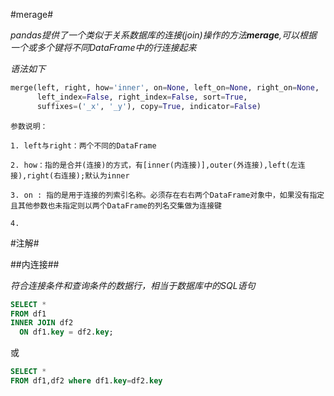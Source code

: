 #merage#

<em>pandas提供了一个类似于关系数据库的连接(join)操作的方法<Strong>merage</Strong>,可以根据一个或多个键将不同DataFrame中的行连接起来</em>

<em>语法如下</em>

```python
merge(left, right, how='inner', on=None, left_on=None, right_on=None,
      left_index=False, right_index=False, sort=True,
      suffixes=('_x', '_y'), copy=True, indicator=False)
```

```
参数说明：

1. left与right：两个不同的DataFrame

2. how：指的是合并(连接)的方式，有[inner(内连接)],outer(外连接),left(左连接),right(右连接);默认为inner

3. on : 指的是用于连接的列索引名称。必须存在右右两个DataFrame对象中，如果没有指定且其他参数也未指定则以两个DataFrame的列名交集做为连接键

4. 

```








#注解#

##内连接##

<em>符合连接条件和查询条件的数据行，相当于数据库中的SQL语句 </em>

```sql
SELECT *
FROM df1
INNER JOIN df2
  ON df1.key = df2.key;
```
或
```sql
SELECT *
FROM df1,df2 where df1.key=df2.key
```
